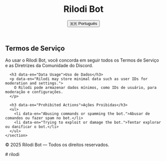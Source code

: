 <!DOCTYPE html>
<html lang="pt-BR">
<head>
  <meta charset="UTF-8">
  <meta name="viewport" content="width=device-width, initial-scale=1.0">
  <title>Termos de Serviço — Rilodi Bot</title>
  <link rel="stylesheet" href="style.css">
</head>
<body>
  <header>
    <h1>Rilodi Bot</h1>
    <button id="langToggle">🇧🇷 Português</button>
  </header>

  <main>
    <section class="terms">
      <h2 data-en="Terms of Service">Termos de Serviço</h2>
      <p data-en="By using Rilodi Bot, you agree to follow all Discord's Terms of Service and Community Guidelines.">
        Ao usar o Rilodi Bot, você concorda em seguir todos os Termos de Serviço e as Diretrizes da Comunidade do Discord.
      </p>

      <h3 data-en="Data Usage">Uso de Dados</h3>
      <p data-en="Rilodi may store minimal data such as user IDs for moderation and settings.">
        O Rilodi pode armazenar dados mínimos, como IDs de usuário, para moderação e configurações.
      </p>

      <h3 data-en="Prohibited Actions">Ações Proibidas</h3>
      <ul>
        <li data-en="Abusing commands or spamming the bot.">Abusar de comandos ou fazer spam no bot.</li>
        <li data-en="Trying to exploit or damage the bot.">Tentar explorar ou danificar o bot.</li>
      </ul>
    </section>
  </main>

  <footer>
    <p>© 2025 Rilodi Bot — Todos os direitos reservados.</p>
  </footer>

  <script src="script.js"></script>
</body>
</html># rilodi
